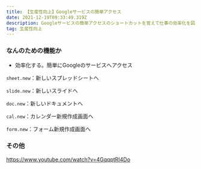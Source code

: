 ```yaml
---
title: 【生産性向上】Googleサービスの簡単アクセス
date: 2021-12-19T09:33:49.319Z
description: Googleサービスの簡単アクセスのショートカットを覚えて仕事の効率化を図る。
tag: 生産性向上
---
```

### なんのための機能か

* 効率化する。簡単にGoogleのサービスへアクセス

`sheet.new`：新しいスプレッドシートへ

`slide.new`：新しいスライドへ

`doc.new`：新しいドキュメントへ

`cal.new`：カレンダー新規作成画面へ

`form.new`：フォーム新規作成画面へ



### その他

<https://www.youtube.com/watch?v=4GqqptRI4Do>